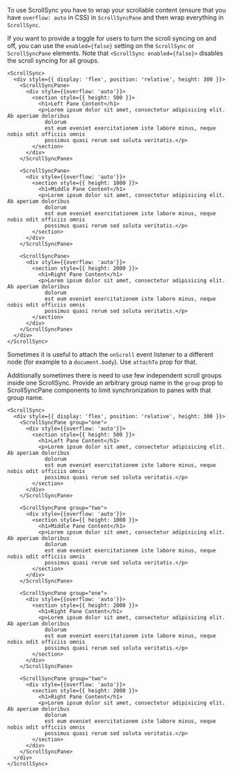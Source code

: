 To use ScrollSync you have to wrap your scrollable content (ensure that you have `overflow: auto`
 in CSS) in `ScrollSyncPane` and then wrap everything in `ScrollSync`.

If you want to provide a toggle for users to turn the scroll syncing on and off, you can use the `enabled={false}` setting on the `ScrollSync` or `ScrollSyncPane` elements. Note that `<ScrollSync enabled={false}>` disables the scroll syncing for all groups.
 
```
<ScrollSync>
  <div style={{ display: 'flex', position: 'relative', height: 300 }}>
    <ScrollSyncPane>
      <div style={{overflow: 'auto'}}>
        <section style={{ height: 500 }}>
          <h1>Left Pane Content</h1>
          <p>Lorem ipsum dolor sit amet, consectetur adipisicing elit. Ab aperiam doloribus
            dolorum
            est eum eveniet exercitationem iste labore minus, neque nobis odit officiis omnis
            possimus quasi rerum sed soluta veritatis.</p>
        </section>
      </div>
    </ScrollSyncPane>

    <ScrollSyncPane>
      <div style={{overflow: 'auto'}}>
        <section style={{ height: 1000 }}>
          <h1>Middle Pane Content</h1>
          <p>Lorem ipsum dolor sit amet, consectetur adipisicing elit. Ab aperiam doloribus
            dolorum
            est eum eveniet exercitationem iste labore minus, neque nobis odit officiis omnis
            possimus quasi rerum sed soluta veritatis.</p>
        </section>
      </div>
    </ScrollSyncPane>

    <ScrollSyncPane>
      <div style={{overflow: 'auto'}}>
        <section style={{ height: 2000 }}>
          <h1>Right Pane Content</h1>
          <p>Lorem ipsum dolor sit amet, consectetur adipisicing elit. Ab aperiam doloribus
            dolorum
            est eum eveniet exercitationem iste labore minus, neque nobis odit officiis omnis
            possimus quasi rerum sed soluta veritatis.</p>
        </section>
      </div>
    </ScrollSyncPane>
  </div>
</ScrollSync>
```

Sometimes it is useful to attach the `onScroll` event listener to a different node (for example 
to a `document.body`). Use `attachTo` prop for that.

Additionally sometimes there is need to use few independent scroll groups inside one ScrollSync.
Provide an arbitrary group name in the `group` prop to ScrollSyncPane components to limit synchronization to panes with that group name. 

```
<ScrollSync>
  <div style={{ display: 'flex', position: 'relative', height: 300 }}>
    <ScrollSyncPane group="one">
      <div style={{overflow: 'auto'}}>
        <section style={{ height: 500 }}>
          <h1>Left Pane Content</h1>
          <p>Lorem ipsum dolor sit amet, consectetur adipisicing elit. Ab aperiam doloribus
            dolorum
            est eum eveniet exercitationem iste labore minus, neque nobis odit officiis omnis
            possimus quasi rerum sed soluta veritatis.</p>
        </section>
      </div>
    </ScrollSyncPane>

    <ScrollSyncPane group="two">
      <div style={{overflow: 'auto'}}>
        <section style={{ height: 1000 }}>
          <h1>Middle Pane Content</h1>
          <p>Lorem ipsum dolor sit amet, consectetur adipisicing elit. Ab aperiam doloribus
            dolorum
            est eum eveniet exercitationem iste labore minus, neque nobis odit officiis omnis
            possimus quasi rerum sed soluta veritatis.</p>
        </section>
      </div>
    </ScrollSyncPane>

    <ScrollSyncPane group="one">
      <div style={{overflow: 'auto'}}>
        <section style={{ height: 2000 }}>
          <h1>Right Pane Content</h1>
          <p>Lorem ipsum dolor sit amet, consectetur adipisicing elit. Ab aperiam doloribus
            dolorum
            est eum eveniet exercitationem iste labore minus, neque nobis odit officiis omnis
            possimus quasi rerum sed soluta veritatis.</p>
        </section>
      </div>
    </ScrollSyncPane>
    
    <ScrollSyncPane group="two">
      <div style={{overflow: 'auto'}}>
        <section style={{ height: 2000 }}>
          <h1>Right Pane Content</h1>
          <p>Lorem ipsum dolor sit amet, consectetur adipisicing elit. Ab aperiam doloribus
            dolorum
            est eum eveniet exercitationem iste labore minus, neque nobis odit officiis omnis
            possimus quasi rerum sed soluta veritatis.</p>
        </section>
      </div>
    </ScrollSyncPane>
  </div>
</ScrollSync>
```

